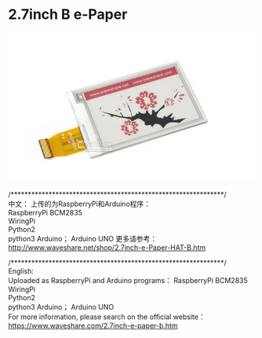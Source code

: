 ﻿# 2.7inch B e-Paper  
![2.7inch-e-Paper-B-intro.JPG](2.7inch-e-Paper-B-intro.JPG)

/**************************************************************/  
中文：
上传的为RaspberryPi和Arduino程序：  
RaspberryPi
    BCM2835  
    WiringPi  
    Python2  
    python3 
Arduino；
    Arduino UNO 
更多请参考：
http://www.waveshare.net/shop/2.7inch-e-Paper-HAT-B.htm

/**************************************************************/  
English:  
Uploaded as RaspberryPi and Arduino programs：
RaspberryPi
    BCM2835  
    WiringPi  
    Python2  
    python3 
Arduino；
    Arduino UNO  
For more information, please search on the official website： 
https://www.waveshare.com/2.7inch-e-paper-b.htm

